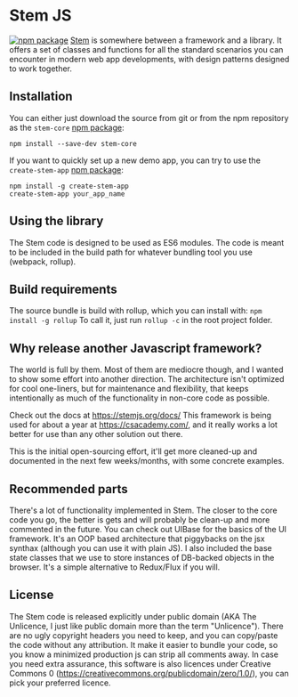 # Stem JS
[![npm package][npm-badge]][npm-url]
[Stem](https://stemjs.org) is somewhere between a framework and a library. It offers a set of classes and functions for all the standard scenarios you can encounter in modern web app developments, with design patterns designed to work together.

## Installation
You can either just download the source from git or from the npm repository as the `stem-core` [npm package](https://www.npmjs.com/package/stem-core):
```
npm install --save-dev stem-core
```

If you want to quickly set up a new demo app, you can try to use the `create-stem-app` [npm package](https://www.npmjs.com/package/create-stem-app):
```
npm install -g create-stem-app
create-stem-app your_app_name
```

## Using the library
The Stem code is designed to be used as ES6 modules. The code is meant to be included in the build path for whatever bundling tool you use (webpack, rollup).

## Build requirements
The source bundle is build with rollup, which you can install with:
`npm install -g rollup`
To call it, just run `rollup -c` in the root project folder.

## Why release another Javascript framework?
The world is full by them. Most of them are mediocre though, and I wanted to show some effort into another direction.
The architecture isn't optimized for cool one-liners, but for maintenance and flexibility, that keeps intentionally as much of the functionality in non-core code as possible.

Check out the docs at https://stemjs.org/docs/
This framework is being used for about a year at https://csacademy.com/, and it really works a lot better for use than any other solution out there.

This is the initial open-sourcing effort, it'll get more cleaned-up and documented in the next few weeks/months, with some concrete examples.

## Recommended parts
There's a lot of functionality implemented in Stem. The closer to the core code you go, the better is gets and will probably be clean-up and more commented in the future.
You can check out UIBase for the basics of the UI framework. It's an OOP based architecture that piggybacks on the jsx synthax (although you can use it with plain JS).
I also included the base state classes that we use to store instances of DB-backed objects in the browser. It's a simple alternative to Redux/Flux if you will.

## License
The Stem code is released explicitly under public domain (AKA The Unlicence, I just like public domain more than the term "Unlicence").
There are no ugly copyright headers you need to keep, and you can copy/paste the code without any attribution.
It make it easier to bundle your code, so you know a minimized production js can strip all comments away.
In case you need extra assurance, this software is also licences under Creative Commons 0 (https://creativecommons.org/publicdomain/zero/1.0/), you can pick your preferred licence.

[npm-badge]: https://img.shields.io/npm/v/stem-core.svg?style=flat-square
[npm-url]: https://www.npmjs.org/package/stem-core